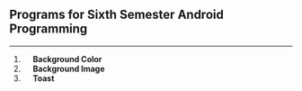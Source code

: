 ## Programs for Sixth Semester Android Programming

---

01. &emsp; **Background Color**
02. &emsp; **Background Image**
03. &emsp; **Toast**